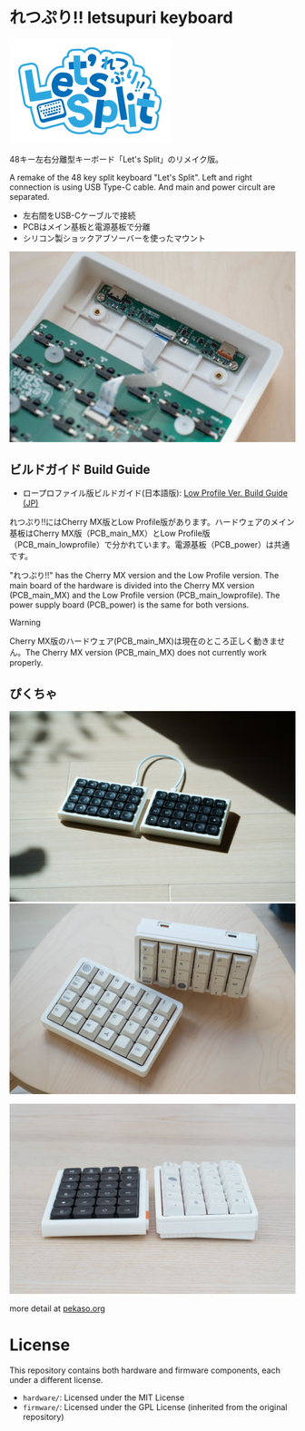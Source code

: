# れつぷり!! letsupuri keyboard

<img src="misc/img/letsupuri_logo.svg" />

48キー左右分離型キーボード「Let's Split」のリメイク版。

A remake of the 48 key split keyboard "Let's Split".
Left and right connection is using USB Type-C cable. And main and power circult are separated.

- 左右間をUSB-Cケーブルで接続
- PCBはメイン基板と電源基板で分離
- シリコン製ショックアブソーバーを使ったマウント

![feature](misc/img/letsupuri_PCB.jpg)

## ビルドガイド Build Guide

- ロープロファイル版ビルドガイド(日本語版): [Low Profile Ver. Build Guide (JP)](misc/buildguide/buildguide_lowprofile_jp.md)

れつぷり!!にはCherry MX版とLow Profile版があります。ハードウェアのメイン基板はCherry MX版（PCB_main_MX）とLow Profile版（PCB_main_lowprofile）で分かれています。電源基板（PCB_power）は共通です。

"れつぷり!!" has the Cherry MX version and the Low Profile version. The main board of the hardware is divided into the Cherry MX version (PCB_main_MX) and the Low Profile version (PCB_main_lowprofile). The power supply board (PCB_power) is the same for both versions.

> [!WARNING]
> Cherry MX版のハードウェア(PCB_main_MX)は現在のところ正しく動きません。The Cherry MX version (PCB_main_MX) does not currently work properly.

## ぴくちゃ
![れつぷり!!LowProfile版](misc/img/lowprofile_pic1.JPG)
![れつぷり!!MX版](misc/img/mx_pic1.jpg)

![れつぷり!!LowProfile版（左）とMX版（右）の比較](misc/img/letsupuri_compare.JPG)

more detail at [pekaso.org](https://pekaso.org)

# License
This repository contains both hardware and firmware components, each under a different license.

- `hardware/`: Licensed under the MIT License
- `firmware/`: Licensed under the GPL License (inherited from the original repository)